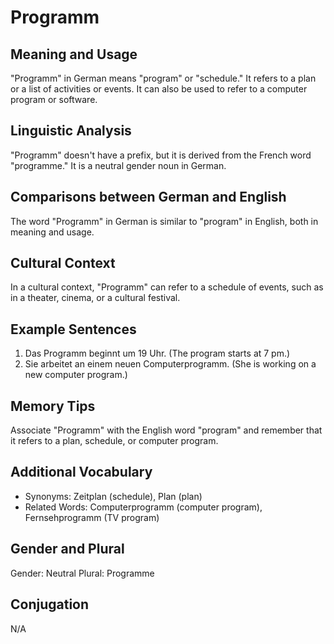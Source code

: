 # Programm
## Meaning and Usage
"Programm" in German means "program" or "schedule." It refers to a plan or a list of activities or events. It can also be used to refer to a computer program or software.

## Linguistic Analysis
"Programm" doesn't have a prefix, but it is derived from the French word "programme." It is a neutral gender noun in German.

## Comparisons between German and English
The word "Programm" in German is similar to "program" in English, both in meaning and usage.

## Cultural Context
In a cultural context, "Programm" can refer to a schedule of events, such as in a theater, cinema, or a cultural festival.

## Example Sentences
1. Das Programm beginnt um 19 Uhr. (The program starts at 7 pm.)
2. Sie arbeitet an einem neuen Computerprogramm. (She is working on a new computer program.)

## Memory Tips
Associate "Programm" with the English word "program" and remember that it refers to a plan, schedule, or computer program.

## Additional Vocabulary
- Synonyms: Zeitplan (schedule), Plan (plan)
- Related Words: Computerprogramm (computer program), Fernsehprogramm (TV program)

## Gender and Plural
Gender: Neutral
Plural: Programme

## Conjugation
N/A